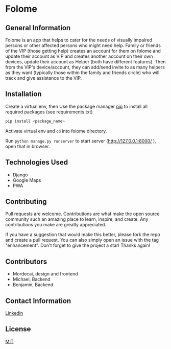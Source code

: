 # Folome

## General Information
Folome is an app that helps to cater for the needs of visually impaired persons or other affected persons
who might need help. Family or friends of the VIP (those getting help) creates an account for them on folome and update their account as VIP
and creates another account on their own devices, update their account as Helper (both have different features). Then from the VIP's device/account, they can add/send invite to as many
helpers as they want (typically those within the family and friends circle) who will track and give assistance to the VIP.


## Installation
Create a virtual env, then
Use the package manager [pip](https://pip.pypa.io/en/stable/) to install all required packages (see requirements.txt)


```bash
pip install <package_name>
```

Activate virtual env and `cd` into folome directory.

Run `python manage.py runserver` to start server (http://127.0.0.1:8000/
), open that in browser.


## Technologies Used
- Django
- Google Maps
- PWA


## Contributing
Pull requests are welcome. Contributions are what make the open source community such an amazing place to learn, inspire, and create. Any contributions you make are greatly appreciated.

If you have a suggestion that would make this better, please fork the repo and create a pull request.
You can also simply open an issue with the tag "enhancement". Don't forget to give the project a star! Thanks again!



## Contributors
- Mordecai, design and frontend
- Michael, Backend
- Benjamin, Backend


## Contact Information
[Linkedin](https://www.linkedin.com/in/onyedikachi-benjamin-ogbonna-218404177/)


## License
[MIT](https://choosealicense.com/licenses/mit/)
